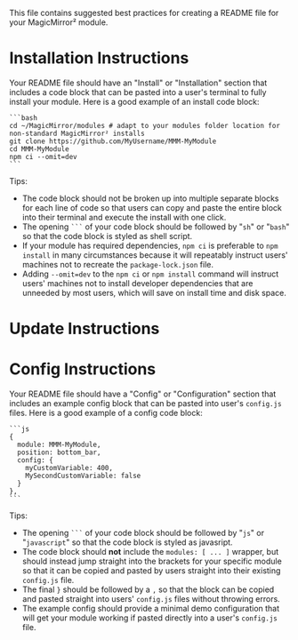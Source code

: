 This file contains suggested best practices for creating a README file for your MagicMirror² module.  

# Installation Instructions

Your README file should have an "Install" or "Installation" section that includes a code block that can be pasted into a user's terminal to fully install your module.  Here is a good example of an install code block:

````
```bash
cd ~/MagicMirror/modules # adapt to your modules folder location for non-standard MagicMirror² installs
git clone https://github.com/MyUsername/MMM-MyModule
cd MMM-MyModule
npm ci --omit=dev
```
````

Tips:
* The code block should not be broken up into multiple separate blocks for each line of code so that users can copy and paste the entire block into their terminal and execute the install with one click.
* The opening `` ``` `` of your code block should be followed by "`sh`" or "`bash`" so that the code block is styled as shell script.
* If your module has required dependencies, `npm ci` is preferable to `npm install` in many circumstances because it will repeatably instruct users' machines not to recreate the `package-lock.json` file.
* Adding `--omit=dev` to the `npm ci` or `npm install` command will instruct users' machines not to install developer dependencies that are unneeded by most users, which will save on install time and disk space.

# Update Instructions



# Config Instructions

Your README file should have a "Config" or "Configuration" section that includes an example config block that can be pasted into user's `config.js` files.  Here is a good example of a config code block:

````
```js
{
  module: MMM-MyModule,
  position: bottom_bar,
  config: {
    myCustomVariable: 400,
    MySecondCustomVariable: false
  }
},
```
````

Tips:
* The opening `` ``` `` of your code block should be followed by "`js`" or "`javascript`" so that the code block is styled as javasript.
* The code block should **not** include the `modules: [ ... ]` wrapper, but should instead jump straight into the brackets for your specific module so that it can be copied and pasted by users straight into their existing `config.js` file.
* The final `}` should be followed by a `,` so that the block can be copied and pasted straight into users' `config.js` files without throwing errors.
* The example config should provide a minimal demo configuration that will get your module working if pasted directly into a user's `config.js` file.
